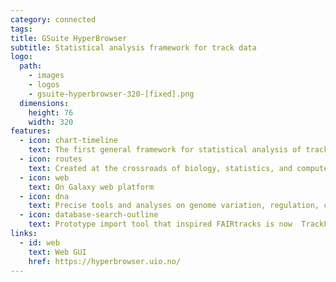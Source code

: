 ```yaml
---
category: connected
tags:
title: GSuite HyperBrowser
subtitle: Statistical analysis framework for track data
logo:
  path:
    - images
    - logos
    - gsuite-hyperbrowser-320-[fixed].png
  dimensions:
    height: 76
    width: 320
features:
  - icon: chart-timeline
    text: The first general framework for statistical analysis of tracks
  - icon: routes
    text: Created at the crossroads of biology, statistics, and computer science
  - icon: web
    text: On Galaxy web platform
  - icon: dna
    text: Precise tools and analyses on genome variation, regulation, chromatin, etc.
  - icon: database-search-outline
    text: Prototype import tool that inspired FAIRtracks is now  TrackFind client
links:
  - id: web
    text: Web GUI
    href: https://hyperbrowser.uio.no/
---
```

